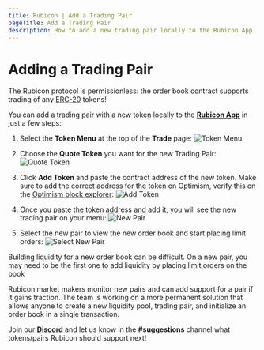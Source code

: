 ```yaml
---
title: Rubicon | Add a Trading Pair
pageTitle: Add a Trading Pair
description: How to add a new trading pair locally to the Rubicon App
---
```


# Adding a Trading Pair

The Rubicon protocol is permissionless: the order book contract supports trading of any [ERC-20](https://ethereum.org/en/developers/docs/standards/tokens/erc-20/) tokens!&#x20;



You can add a trading pair with a new token locally to the [**Rubicon App**](https://app.rubicon.finance/trade) in just a few steps:

1. Select the **Token Menu** at the top of the **Trade** page:
   ![Token Menu](</assets/image(15).png>)

2. Choose the **Quote Token** you want for the new Trading Pair:
   ![Quote Token](</assets/image(106).png>)

3. Click **Add Token** and paste the contract address of the new token. Make sure to add the correct address for the token on Optimism, verify this on the [Optimism block explorer](https://optimistic.etherscan.io/tokens):
   ![Add Token](</assets/image(55).png>)

4. Once you paste the token address and add it, you will see the new trading pair on your menu:
   ![New Pair](</assets/image(62).png>)

5. Select the new pair to view the new order book and start placing limit orders:
   ![Select New Pair](</assets/image(33).png>)

Building liquidity for a new order book can be difficult. On a new pair, you may need to be the first one to add liquidity by placing limit orders on the book

Rubicon market makers monitor new pairs and can add support for a pair if it gains traction. The team is working on a more permanent solution that allows anyone to create a new liquidity pool, trading pair, and initialize an order book in a single transaction.



Join our [**Discord**](https://discord.com/invite/E7pS24J) and let us know in the **#suggestions** channel what tokens/pairs Rubicon should support next!
